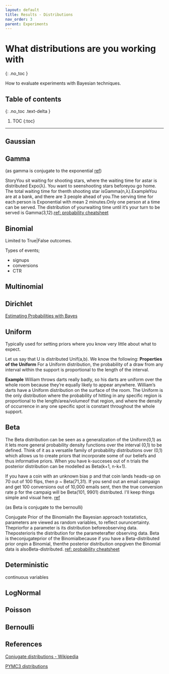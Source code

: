 ```yaml
---
layout: default
title: Results - Distributions
nav_order: 3
parent: Experiments
---
```


# What distributions are you working with
{: .no_toc }


How to evaluate experiments with Bayesian techniques.

## Table of contents
{: .no_toc .text-delta }

1. TOC
{:toc}

---

## Gaussian

## Gamma

(as gamma is conjugate to the exponential [ref](https://discourse.pymc.io/t/revenue-metric-for-ab-testing/3800))

StoryYou sit waiting for shooting stars, where the waiting time for astar is distributed Expo(λ).  You want to seenshooting stars beforeyou go home.  The total waiting time for thenth shooting star isGamma(n,λ).ExampleYou are at a bank, and there are 3 people ahead of you.The serving time for each person is Exponential with mean 2 minutes.Only one person at a time can be served.  The distribution of yourwaiting time until it’s your turn to be served is Gamma(3,12).[ref: probability cheatsheet](http://static1.squarespace.com/static/54bf3241e4b0f0d81bf7ff36/t/55e9494fe4b011aed10e48e5/1441352015658/probability_cheatsheet.pdf)

## Binomial

Limited to True|False outcomes.

Types of events;
- signups
- conversions
- CTR

## Multinomial

## Dirichlet

[Estimating Probabilities with Bayes](https://towardsdatascience.com/estimating-probabilities-with-bayesian-modeling-in-python-7144be007815)

## Uniform

Typically used for setting priors where you know very little about what to expect.

Let us say that U is distributed Unif(a,b).  We know the following:
**Properties of the Uniform** For a Uniform distribution, the probability of a draw from any interval within the support is proportional to the length of the interval.  

**Example** William throws darts really badly, so his darts are uniform over the whole room because they’re equally likely to appear anywhere. William’s darts have a Uniform distribution on the surface of the room.  The Uniform is the only distribution where the probability of hitting in any specific region is proportional to the length/area/volumeof that region, and where the density of occurrence in any one specific spot is constant throughout the whole support.

## Beta

The Beta distribution can be seen as a generalization of the Uniform(0,1) as it lets more general probability density functions over the interval (0,1) to be defined. Think of it as a versatile family of probability distributions over (0,1) which allows us to create priors that incorporate some of our beliefs and thus informative priors. When you have k-succeses out of n trials the posterior distribution can be modelled as Beta(k+1, n-k+1).

If you have a coin with an unknown bias p and that coin lands heads-up on 70 out of 100 flips, then p ~ Beta(71,31). If you send out an email campaign and get 100 conversions out of 10,000 emails sent, then the true conversion rate p for the campaig will be Beta(101, 9901) distributed. I'll keep things simple and visual here. [ref](https://guneetkohli.github.io/ab-testing/BayesianABTesting/#.XoYaOG5S_ty)

(as Beta is conjugate to the bernoulli)

Conjugate Prior of the BinomialIn the Bayesian approach tostatistics, parameters are viewed as random variables, to reflect ouruncertainty.  Thepriorfor a parameter is its distribution beforeobserving data.  Theposterioris the distribution for the parameterafter observing data.  Beta is theconjugateprior of the Binomialbecause if you have a Beta-distributed prior onpin a Binomial, thenthe posterior distribution onpgiven the Binomial data is alsoBeta-distributed. [ref: probability cheatsheet](http://static1.squarespace.com/static/54bf3241e4b0f0d81bf7ff36/t/55e9494fe4b011aed10e48e5/1441352015658/probability_cheatsheet.pdf)

## Deterministic

continuous variables

## LogNormal

## Poisson

## Bernoulli


## References

[Conjugate distributions - Wikipedia](https://en.wikipedia.org/wiki/Conjugate_prior)

[PYMC3 distributions](https://docs.pymc.io/api/distributions/continuous.html)
